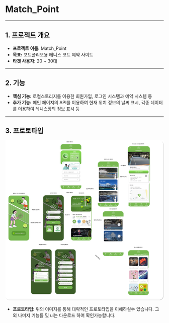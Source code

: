 # Match_Point

---

## 1. 프로젝트 개요
- **프로젝트 이름:** Match_Point
- **목표:** 포트폴리오용 테니스 코트 예약 사이트
- **타겟 사용자:** 20 ~ 30대

---

## 2. 기능
- **핵심 기능:** 로컬스토리지를 이용한 회원가입, 로그인 시스템과 예약 시스템 등
- **추가 기능:** 메인 페이지의 API를 이용하여 현재 위치 정보의 날씨 표시, 각종 데이터를 이용하여 테니스장의 정보 표시 등

---

## 3. 프로토타입
![프로토타입 이미지](./src/assets/prototype.svg)
- **프로토타입:** 위의 이미지를 통해 대략적인 프로토타입을 이해하실수 있습니다. 그 외 나머지 기능들 및 ui는 다운로드 하여 확인가능합니다.